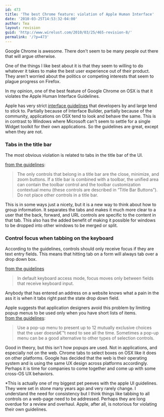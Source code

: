 ```yaml
---
id: 473
title: 'The best Chrome feature: violation of Apple Human Interface'
date: '2010-03-25T14:53:32-04:00'
author: Tea
layout: revision
guid: 'http://www.wirelust.com/2010/03/25/465-revision-8/'
permalink: '/?p=473'
---
```


Google Chrome is awesome. There don't seem to be many people out there that will argue otherwise.

One of the things I like best about it is that they seem to willing to do whatever it takes to make the best user experience out of their product. They aren't worried about the politics or competing interests that seem to plague progress on Firefox.

In my opinion, one of the best feature of Google Chrome on OSX is that it violates the Apple Human Interface Guidelines.

Apple has very strict [interface guidelines](http://developer.apple.com/Mac/library/documentation/UserExperience/Conceptual/AppleHIGuidelines/XHIGIntro/XHIGIntro.html) that developers by and large tend to stick to. Partially because of Interface Builder, partially because of the community, applications on OSX tend to look and behave the same. This is in contrast to Windows where Microsoft can't seem to settle for a single Widget toolkit for their own applications. So the guidelines are great, except when they are not.

### Tabs in the title bar

The most obvious violation is related to tabs in the title bar of the UI.

[from the guidelines](http://developer.apple.com/Mac/library/documentation/UserExperience/Conceptual/AppleHIGuidelines/XHIGWindows/XHIGWindows.html):

> The only controls that belong in a title bar are the close, minimize, and zoom buttons. If a title bar is combined with a toolbar, the unified area can contain the toolbar control and the toolbar customization contextual menu (these controls are described in “Title Bar Buttons”). Do not place other controls in a title bar.

This is in some ways just a nicety, but it is a new way to think about how to group information. It separates the tabs and makes it much more clear to a user that the back, forward, and URL controls are specific to the content in that tab. This also has the added benefit of making it possible for windows to be dropped into other windows to be merged or split.

### Control focus when tabbing on the keyboard

According to the guidelines, controls should only receive focus if they are text entry fields. This means that hitting tab on a form will always tab over a drop down box.

[from the guidelines](http://developer.apple.com/Mac/library/documentation/UserExperience/Conceptual/AppleHIGuidelines/XHIGUserInput/XHIGUserInput.html#//apple_ref/doc/uid/TP30000361-DontLinkElementID_1550)

> In default keyboard access mode, focus moves only between fields that receive keyboard input.

Anybody that has entered an address on a website knows what a pain in the ass it is when it tabs right past the state drop down field.

Apple suggests that application designers avoid this problem by limiting popup menus to be used only when you have short lists of items.  
[from the guidelines](http://developer.apple.com/Mac/library/documentation/UserExperience/Conceptual/AppleHIGuidelines/XHIGControls/XHIGControls.html#//apple_ref/doc/uid/TP30000359-TPXREF132):

> Use a pop-up menu to present up to 12 mutually exclusive choices that the user doesnâ€™t need to see all the time. Sometimes a pop-up menu can be a good alternative to other types of selection controls.

Good in theory, but this isn't how popups are used. Not in applications, and especially not on the web. Chrome tabs to select boxes on OSX like it does on other platforms. Google has decided that the web is their operating system and is using the same UX design across platforms accordingly. Perhaps it is time for companies to come together and come up with some cross-OS UX behaviors.

\*This is actually one of my biggest pet peeves with the apple UI guidelines. They were set in stone many years ago and very rarely change. I understand the need for consistency but I think things like tabbing to all controls on a web-page need to be addressed. Perhaps they are long overdue for a review and overhaul. Apple, after all, is notorious for violating their own guidelines.